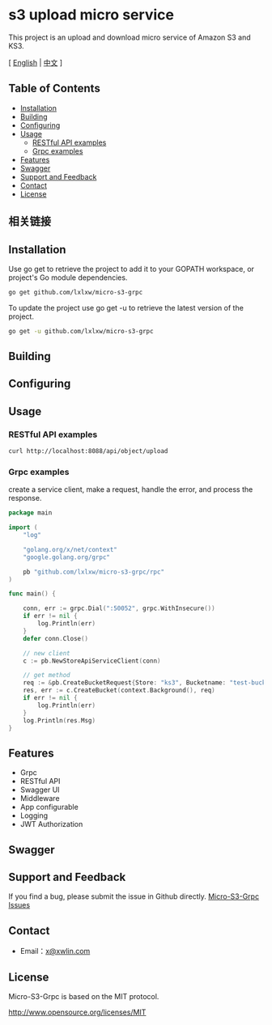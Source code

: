 # s3 upload micro service

This project is an upload and download micro service of Amazon S3 and KS3.

[ [English](https://github.com/lxlxw/micro-s3-grpc)
| [中文](https://github.com/lxlxw/micro-s3-grpc)
 ]
 
## Table of Contents
- [Installation](#installation)
- [Building](#building)
- [Configuring](#configuring)
- [Usage](#usage)
    - [RESTful API examples](#restful-api-examples)
    - [Grpc examples](#all-usage-examples)
- [Features](#features)
- [Swagger](#swagger)
- [Support and Feedback](#support-and-feedback)
- [Contact](#contact)
- [License](#license)

## 相关链接

## Installation
Use go get to retrieve the project to add it to your GOPATH workspace, or project's Go module dependencies.

```bash
go get github.com/lxlxw/micro-s3-grpc
```

To update the project use go get -u to retrieve the latest version of the project.


```bash
go get -u github.com/lxlxw/micro-s3-grpc
```
## Building

## Configuring

## Usage

### RESTful API examples

```bash
curl http://localhost:8088/api/object/upload
```


### Grpc examples

create a service client, make a request, handle the error, and process the response.

```go
package main

import (
	"log"

	"golang.org/x/net/context"
	"google.golang.org/grpc"

	pb "github.com/lxlxw/micro-s3-grpc/rpc"
)

func main() {

	conn, err := grpc.Dial(":50052", grpc.WithInsecure())
	if err != nil {
		log.Println(err)
	}
	defer conn.Close()

	// new client
	c := pb.NewStoreApiServiceClient(conn)

	// get method
	req := &pb.CreateBucketRequest{Store: "ks3", Bucketname: "test-bucket"}
	res, err := c.CreateBucket(context.Background(), req)
	if err != nil {
		log.Println(err)
	}
	log.Println(res.Msg)
}
```
## Features

* Grpc
* RESTful API
* Swagger UI
* Middleware
* App configurable
* Logging
* JWT Authorization

## Swagger

## Support and Feedback

If you find a bug, please submit the issue in Github directly.
[Micro-S3-Grpc Issues](https://github.com/lxlxw/micro-s3-grpc/issues)

## Contact

- Email：<x@xwlin.com>

## License

Micro-S3-Grpc is based on the MIT protocol.

<http://www.opensource.org/licenses/MIT>

